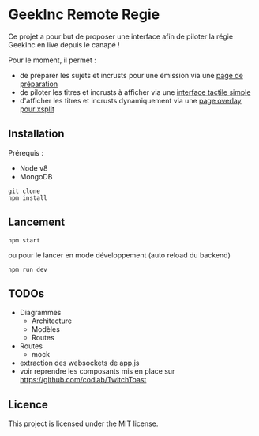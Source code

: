# GeekInc Remote Regie
Ce projet a pour but de proposer une interface afin de piloter la régie GeekInc en live depuis le canapé !

Pour le moment, il permet :
* de préparer les sujets et incrusts pour une émission via une [page de préparation](http://localhost:8081/emissions.html)
* de piloter les titres et incrusts à afficher via une [interface tactile simple](http://localhost:8081/presentateur.html)
* d'afficher les titres et incrusts dynamiquement via une [page overlay pour xsplit](http://localhost:8081/xsplit.html)

## Installation
Prérequis :
- Node v8
- MongoDB

```
git clone
npm install
```


## Lancement
```
npm start
```
ou pour le lancer en mode développement (auto reload du backend)
```
npm run dev
```


## TODOs

- Diagrammes
  - Architecture
  - Modèles
  - Routes
- Routes
  - mock
- extraction des websockets de app.js
- voir reprendre les composants mis en place sur https://github.com/codlab/TwitchToast


## Licence
This project is licensed under the MIT license.
